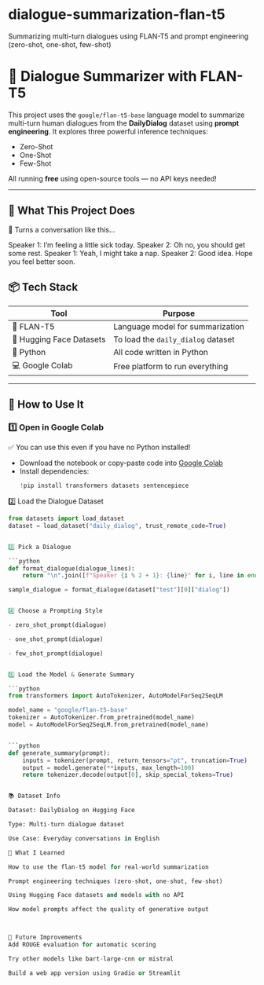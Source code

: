 # dialogue-summarization-flan-t5
Summarizing multi-turn dialogues using FLAN-T5 and prompt engineering (zero-shot, one-shot, few-shot)


# 🧠 Dialogue Summarizer with FLAN-T5

This project uses the `google/flan-t5-base` language model to summarize multi-turn human dialogues from the **DailyDialog** dataset using **prompt engineering**. It explores three powerful inference techniques:

- Zero-Shot
- One-Shot
- Few-Shot

All running **free** using open-source tools — no API keys needed!

---

## 🧩 What This Project Does

💬 Turns a conversation like this...

Speaker 1: I’m feeling a little sick today.
Speaker 2: Oh no, you should get some rest.
Speaker 1: Yeah, I might take a nap.
Speaker 2: Good idea. Hope you feel better soon.


## 📦 Tech Stack

| Tool        | Purpose                             |
|-------------|-------------------------------------|
| 🧠 FLAN-T5    | Language model for summarization     |
| 🤗 Hugging Face Datasets | To load the `daily_dialog` dataset |
| 🐍 Python     | All code written in Python          |
| 💻 Google Colab | Free platform to run everything    |

---

## 🚀 How to Use It

### 1️⃣ Open in Google Colab

✅ You can use this even if you have no Python installed!

- Download the notebook or copy-paste code into [Google Colab](https://colab.research.google.com/)
- Install dependencies:
  ```python
  !pip install transformers datasets sentencepiece
  
2️⃣ Load the Dialogue Dataset

```python
from datasets import load_dataset
dataset = load_dataset("daily_dialog", trust_remote_code=True)


3️⃣ Pick a Dialogue

```python
def format_dialogue(dialogue_lines):
    return "\n".join([f"Speaker {i % 2 + 1}: {line}" for i, line in enumerate(dialogue_lines)])

sample_dialogue = format_dialogue(dataset["test"][0]["dialog"])


4️⃣ Choose a Prompting Style

- zero_shot_prompt(dialogue)

- one_shot_prompt(dialogue)

- few_shot_prompt(dialogue)


5️⃣ Load the Model & Generate Summary

```python
from transformers import AutoTokenizer, AutoModelForSeq2SeqLM

model_name = "google/flan-t5-base"
tokenizer = AutoTokenizer.from_pretrained(model_name)
model = AutoModelForSeq2SeqLM.from_pretrained(model_name)


```python
def generate_summary(prompt):
    inputs = tokenizer(prompt, return_tensors="pt", truncation=True)
    output = model.generate(**inputs, max_length=100)
    return tokenizer.decode(output[0], skip_special_tokens=True)


📚 Dataset Info

Dataset: DailyDialog on Hugging Face

Type: Multi-turn dialogue dataset

Use Case: Everyday conversations in English

📌 What I Learned

How to use the flan-t5 model for real-world summarization

Prompt engineering techniques (zero-shot, one-shot, few-shot)

Using Hugging Face datasets and models with no API

How model prompts affect the quality of generative output



🧠 Future Improvements
Add ROUGE evaluation for automatic scoring

Try other models like bart-large-cnn or mistral

Build a web app version using Gradio or Streamlit
